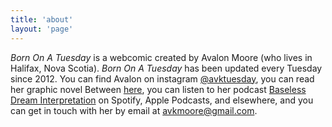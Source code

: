 ```yaml
---
title: 'about'
layout: 'page'
---
```

_Born On A Tuesday_ is a webcomic created by Avalon Moore (who lives in Halifax, Nova Scotia). _Born On A Tuesday_ has been updated every Tuesday since 2012. You can find Avalon on instagram [@avktuesday](https://www.instagram.com/avktuesday/), you can read her graphic novel Between [here](https://thestorybetween.com/), you can listen to her podcast [Baseless Dream Interpretation](http://baselessdreaminterpretation.libsyn.com/) on Spotify, Apple Podcasts, and elsewhere, and you can get in touch with her by email at [avkmoore@gmail.com](mailto:avkmoore@gmail.com).
